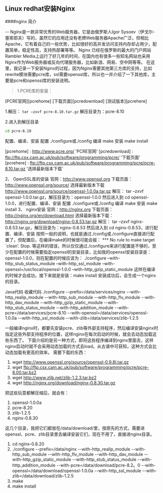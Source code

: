 Linux redhat安装Nginx
---------------------------------

####nginx 简介

-- Nginx是一款非常优秀的Web服务器，它是由俄罗斯人Igor Sysoev（伊戈尔-塞索耶夫）写的，虽然它的应用还没有老牌Web服务器Apache广泛，但相比Apache，它有着自己的一些优势，比如很好的高并发访问支持内存却占用少，配置简单，稳定性高，支持热部署等等。
Nginx 已经在俄罗斯的最大的门户网站Rambler Media上运行了好几年的时间，在国内也有很多一些知名网站也采用Nginx作为Web服务器或反向代理服务器，比如新浪、网易、空中网等等。
在这里，我记录一下安装Nginx的过程，因为Nginx需要其他第三方库的支持，比如rewrite模块需要pcre库，ssl需要openssl库，所以也一并介绍了一下其他库，主要是pcre和openssl库的安装说明。
 
> 1.PCRE库的安装：

[PCRE官网][pcrehome]
[下载页面][pcredownload]
[测试版本][pcrehere]

1.解压： `tar –zxvf pcre-8.10.tar.gz` 解压目录为：pcre-8.10

2.进入到解压目录
```sh
cd pcre-8.10
```
配置、编译、安装
配置
./configure或./config
编译
make
安装
make install

[pcrehome] : http://www.pcre.org/ 'PCRE官网'
[pcredownload] : ftp://ftp.csx.cam.ac.uk/pub/software/programming/pcre/ '下载页面'
[pcrehere] : ftp://ftp.csx.cam.ac.uk/pub/software/programming/pcre/pcre-8.10.tar.gz '选择最新版本下载'

2、  OpenSSL库的安装
官网：http://www.openssl.org
下载页面：http://www.openssl.org/source/
选择最新版本下载
http://www.openssl.org/source/openssl-1.0.0a.tar.gz
解压：
tar –zxvf openssl-1.0.0.tar.gz，解压目录为：openssl-1.0.0
然后进入到 cd openssl-1.0.0，进行配置、编译、安装
配置
./configure或./config
编译
make
安装
make install
3、  nginx安装
官网：http://nginx.org
下载页面：http://nginx.org/en/download.html
选择最新版本下载：
http://nginx.org/download/nginx-0.8.53.tar.gz
解压：
tar –zxvf nginx-0.8.53.tar.gz，解压目录为：nginx-0.8.53
然后进入到 cd nginx-0.8.53，进行配置、编译、安装
按照一般的说明，也就是通过./config或./configure直接进行配置了，但配置后，在编译make的时候很可能会报：
*** No rule to make target `clean’.  Stop.
等这样的错误，所以仅仅通过./configure来进行配置是不够的，至少在配置的时候需要指定openssl的安装目录，比如我的openssl安装目录是：openssl-1.0.0，则在配置的时候应该为：
./configure –with-http_stub_status_module –with-http_ssl_module
–with-openssl=/usr/local/openssl-1.0.0 –with-http_gzip_static_module
这样在编译的时候才会成功，接下来就是安装：make install
安装成功后，会生成一个nginx的目录。 
 
 
 
Java代码  收藏代码
./configure --prefix=/data/services/nginx --with-http_realip_module --with-http_sub_module --with-http_flv_module --with-http_dav_module --with-http_gzip_static_module --with-http_stub_status_module --with-http_addition_module --with-pcre=/data/services/pcre-8.10 --with-openssl=/data/services/openssl-1.0.0a --with-http_ssl_module --with-zlib=/data/services/zlib-1.2.5  
 
 
一般编译nginx时，都要先安装pcre、zlib等外部支持程序，然后编译安装nginx时指定这些外部支持程序的位置，这样nginx在每次启动的时候，就会去动态加载这些东西了。
下面介绍的是另一种方式，即将这些程序编译到nginx里面去，这样nginx启动时就不会采用动态加载的方式去load。从古谱中可获知，这种方式会比动态加载有更高的效率。
需要下载的东西：
   1. wget http://www.openssl.org/source/openssl-0.9.8l.tar.gz
   2. wget ftp://ftp.csx.cam.ac.uk/pub/software/programming/pcre/pcre-8.00.tar.bz2
   3. wget http://www.zlib.net/zlib-1.2.3.tar.bz2
   4. wget http://nginx.org/download/nginx-0.8.30.tar.gz

把这些玩意都解压缩后，就会有：

   1. openssl-1.0.0a
   2. pcre-8.20
   3. zlib-1.2.5
   4. nginx-0.8.30

这几个目录，我把它们都放在/data/download/里，按原先的方式，需要进openssl、pcre、zlib目录里去编译安装它们，现在不用了，直接进nginx目录。

   1. cd nginx-0.8.20
   2. ./configure --prefix=/data/nginx --with-http_realip_module --with-http_sub_module --with-http_flv_module --with-http_dav_module --with-http_gzip_static_module --with-http_stub_status_module --with-http_addition_module --with-pcre=/data/download/pcre-8.2。0 --with-openssl=/data/download/openssl-1.0.0a --with-http_ssl_module --with-zlib=/data/download/zlib-1.2.5
   3. make
   4. make install